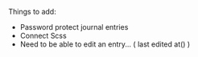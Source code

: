 Things to add:
- Password protect journal entries
- Connect Scss
- Need to be able to edit an entry... ( last edited at() )

